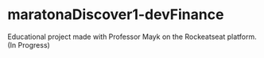 # maratonaDiscover1-devFinance
Educational project made with Professor Mayk on the Rockeatseat platform. (In Progress)
